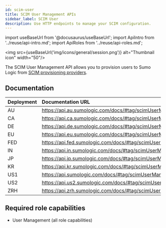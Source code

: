 ```yaml
---
id: scim-user
title: SCIM User Management APIs
sidebar_label: SCIM User
description: Use HTTP endpoints to manage your SCIM configuration.
---
```


import useBaseUrl from '@docusaurus/useBaseUrl';
import ApiIntro from '../reuse/api-intro.md';
import ApiRoles from '../reuse/api-roles.md';

<img src={useBaseUrl('img/icons/general/session.png')} alt="Thumbnail icon" width="50"/>

The SCIM User Management API allows you to provision users to Sumo Logic from [SCIM provisioning providers](/docs/manage/security/scim/).

## Documentation

<ApiIntro/>

| Deployment | Documentation URL                                                   |
|:------------|:---------------------------------------------------------------------|
| AU         | https://api.au.sumologic.com/docs/#tag/scimUserManagement  |
| CA         | https://api.ca.sumologic.com/docs/#tag/scimUserManagement  |
| DE         | https://api.de.sumologic.com/docs/#tag/scimUserManagement  |
| EU         | https://api.eu.sumologic.com/docs/#tag/scimUserManagement  |
| FED        | https://api.fed.sumologic.com/docs/#tag/scimUserManagement |
| IN         | https://api.in.sumologic.com/docs/#tag/scimUserManagement  |
| JP         | https://api.jp.sumologic.com/docs/#tag/scimUserManagement  |
| KR         | https://api.kr.sumologic.com/docs/#tag/scimUserManagement  |
| US1        | https://api.sumologic.com/docs/#tag/scimUserManagement     |
| US2        | https://api.us2.sumologic.com/docs/#tag/scimUserManagement |
| ZRH        | https://api.zrh.sumologic.com/docs/#tag/scimUserManagement |

## Required role capabilities

<ApiRoles/>

* User Management (all role capabilities)

